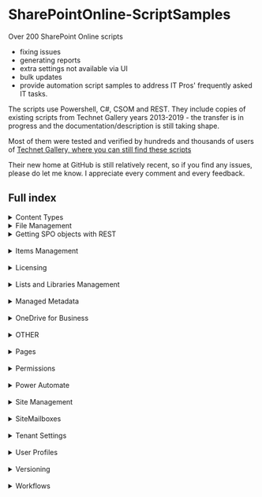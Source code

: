 # SharePointOnline-ScriptSamples

Over 200 SharePoint Online scripts 
* fixing issues
* generating reports 
* extra settings not available via UI
* bulk updates
* provide automation script samples to address IT Pros' frequently asked IT tasks.

The scripts use Powershell, C#, CSOM and REST. They include copies of existing scripts from Technet Gallery years 2013-2019 - the transfer is in progress and the documentation/description is still taking shape.

Most of them were tested and verified by hundreds and thousands of users of [Technet Gallery, where you can still find these scripts](https://gallery.technet.microsoft.com/office/site/search?f%5B0%5D.Type=User&f%5B0%5D.Value=Arleta%20Wanat) 

Their new home at GitHub is still relatively recent, so if you find any issues, please do let me know. I appreciate every comment and every feedback.
 

## Full index

<details>
<summary>Content Types </summary>
 
 <br/>
 

  * Create
    * Add Content Type to Lists with Workflows
    * Add Content Type to Task Lists
    * Add existing content type directly to SPO list
    * Create a content type
    * Create and add content type to a content type hub
    * Create content type and add directly to SPO list
    * Create content type and add it to all lists in one site
  * Get
    * All Content Types from a Content Type Hub and their DisplayFormTemplate
    * Compare Web.AvailableContentTypes vs Web.ContentTypes
    * Find content types added to your lists (recursive)
    * Find content types added to your lists
    * Get All Detailed Properties of All Content Types
    * Get All Hidden Content Types added to the site
    * Get All Properties of All Content Types in All Lists (Detailed) across one site
    * Get Content Types Derived From One Parent 2
    * Get Content Types Derived From One Parent
    *
  * Set
    * Add column (fieldlink) to a content type
    * Assign your Content Types back to their default Groups
    * Modify the description of a list content type
    * Modify the description of a site content type
    * Reset default content types
    * Unseal sealed content types in site
 
 <br/>
 
 </details>
 
 
 <details>
<summary>File Management </summary>
 
 <br/>

  * Add thousands of documents to your SPO library
  * Audit folder structure
    * Audit folder structure to XML
    * Audit Sharepoint folder structure to XML
    * Audit SharePoint Online folder structure to XML
    * Get the structure of your SharePoint library (folders and files) to XML
  * Create sample folder and file structure for testing
  * Get SPO Files from a folder
  * Get SPO Folder and File
  * Module for checking in and checking out the files
  * Module for easy file management
  * Powershell cmdlet for getting the number of files in a folder
  * Records Management
    * Declare files as records
    * Undeclare files as records
  * Restore previous versions in selected files the entire library
  
 
 </details>
 
  
  
 <details>
<summary>Getting SPO objects with REST </summary>
 
 <br/>
 
 
  * Module for getting SharePoint objects with Powershell (limited)
  * Module for getting SharePoint Online objects with Powershell
  * Script to get SharePoint objects with REST
  * Unrestricted Module
  
  <br/>
 
 </details>
 
 <br/>   
 
 
 <details>
<summary>Items Management</summary>
 
 <br/> 
 
  * Attachments
    * Add size of SharePoint item attachments to list view
    * Copy all SharePoint Online list item attachments
    * Copy list attachments to a separate library
    * Delete all your list attachments (data loss involved)
    * Disable or enable attachments to list items
    * Enable or disable attachments to items of a chosen list
    * Get size of attachments per SharePoint Online list item
    * Get the size of all attachments in a list
    * List all attachments from SharePoint Online list to CSV file
    * List all SharePoint Online list items with attachments
  * Bulk update all items in a list
  * Create new list item using Powershell
  * Get
    * Get the number of items in a list
    * GetSpoListItems and GetSPOListFields
    * List 10 latest items a user has modified
    * List 10 latest items a user has modified in SharePoint Server list
    * List 5 latest items a user has created in list
  * Module for item management
  * Remove permissions from SharePoint Online items

  <br/>
 
 </details>
 
 <br/>  

 <details>
<summary>Licensing </summary>
 <br/> 
 
  * Check User Licenses using plan type
  * Check user licenses using Service Name
  * Export all assigned licenses and services provisioning statuses
  * Get user licenses and services provisioning statuses
  * Remove SharePoint Online licenses for all users

  <br/>
 </details>
 <br/> 

 <details>
<summary>Lists and Libraries Management </summary>
 
 <br/> 

  * Allow list to be deleted
  * Allow or disallow list items to appear in search
  * Allow or disallow users to create folders
  * Break inheritance for all SPO lists in a site
  * Change search setting for all lists in a site
  * Checkout
    * Powershell
      * Find all checked out files in SharePoint library and check them in
      * Find all checked out files in SharePoint Online library and check them in
      * Find all files in library checked out by a specific user and check them in
      * Force checkout on a list
      * Force document checkout on the whole tenant
      * Force your users to checkout documents using Powershell
      * Get the number of checked out files per list
      * How many checked out files per user in a library
    * SPServer
      * Find all checked out files in SharePoint library and check them in
  * Column Management
    * Add a geolocation column
    * Add a library column with file extension
    * Add a library column with file name and extension
    * Create a new choice column
    * Create a new column in list
    * Create new column with properties
    * Get all columns associated to a SINGLE content type in a list
    * Module for list column management
    * Remove list column
  * Create SPO list with a Powershell cmdlet
  * Delete unique permissions for all lists in a site collection
  * Delete unique permissions in all items in a large list (5000+ items)
  * FolderStructure
    * Copy folder structure across SharePoint Online sites
    * Copy folder structure across SharePoint Online tenants
    * Copy folder structure from one library to another
    * Copy folder structure from one library to another (SharePoint Online) 2
  * Get all event receivers on your lists in a site
  * Get all lists not used since
  * Get large SharePoint Online lists
  * Get large SharePoint Online lists v2
  * Get the number of files and folders in library
  * Get-SPOListTemplates to retrieve list templates on a SharePoint Online site
  * GetSPOList Module to view and filter SPO list properties
  * GetSPOListCount cmdlet
  * Modern or Classic
    * Set all lists to New or Classic Experience
    * Set single list to New or Classic Experience
    * Verify which lists have the new UI
    * Verify which lists have the new UI using Powershell and REST
  * MultipleListsC#
  * Powershell Module for Managing SPO Lists
  * Set the direction of the reading order
    * For a single list
    * For All Lists
  * Set the major version limit for all the lists and libraries (data loss involved)
  * Versioning
    * Create a report on all file versions in the library
    * Create a report on file versions in library or folder
    * Delete all previous file versions in a library
    * Enable minor and major versions for all lists in one site
    * Enable minor versions using Powershell and CSOM
    * Enable versioning for all lists in one site
    * Enable versioning for one list
    * Get versioning settings for all lists
  * Views
    * Get all list view properties using view GUID
    * Get all list view properties using view name
    * Get all views from a single list and their properties
    * Remove view from SharePoint Online list

  <br/>
 </details>
 <br/> 

 <details>
<summary>Managed Metadata </summary>
 <br/> 
 
  * Create a new SharePoint Online taxonomy term
  * Pull all groups, termsets, terms from your default SharePoint Online termstore
  * Taxonomy cmdlets module to manage your term store in SharePoint Online

  <br/>
 </details>
 <br/> 

 <details>
<summary>OneDrive for Business </summary>
 <br/> 

  * Add BCC to all sharing invitations in OneDrive for Business
  * Create a report on all file versions in OneDrive for Business
  * Create OneDrive for Business usage report for all users
  * Enable versioning for all lists in OneDrive sites
  * Enable versioning for all lists in selected OneDrive sites
  * Globally set OneDrive for Business Access Requests and Members Can Share
  * Hide OneDrive for Business Sync button using PS and CSOM
  * Notify OneDrive for Business owner if anonymous link to their content is created
  * Notify OneDrive for Business owner if their content is reshared
  * Set the version limit for OneDrive for Business lists (data loss involved)
  * Set the version limit for OneDrive for Business lists (data loss involved) for all users
  * Update locale id for all personal sites

  <br/>
 </details>
 <br/>

 <details>
<summary>OTHER </summary>
 <br/> 

  * C# Create a contact list with internal user data
  * Change the default language for all the SharePoint Online users
  * CreativeDestruction
  * Get all event receivers on your lists in a site
  * Remove a single event receiver
  * Unified Groups Storage Report
  * Uninstall unwanted app from your site using Powershell

  <br/>
 </details>
 <br/>
 
 
  <details>
<summary>Pages </summary>
 <br/> 
 
  * ClassicWebparts
    * Delete all web parts from a single page
    * Delete single web part
    * Get all web parts and their details from a single page
    * Report on all web parts in all site pages
  * Remove comments on modern pages in entire SharePoint site
  
  <br/>
 </details>
 <br/>
 
 
  <details>
<summary>Permissions </summary>
 <br/>  
  
  * C#
    * Break Inheritance for all items in site
    * Delete all unique permissions in site
    * Get Items with Unique Permissions in site collection
    * Get Lists with Unique Permissions
  * Powershell
    * Break role inheritance for a single list
    * Delete unique permissions in all items in a large list (5000+ items)
    * Get items with unique permissions SharePoint Server
    * Get items, folders, lists with unique permissions (SharePoint Server 2013-2016)
    * Remove permission groups from personal files
    * Report on what permission group the user belongs to
  
  <br/>
 </details>
 <br/>  
  
  
  <details>
<summary>Power Automate </summary>
 <br/>   
  
* Disable Flows in all lists on SharePoint site
* Enable Microsoft Flow in all lists on SharePoint modern site
* Get FlowsPolicy using REST API

  <br/>
 </details>
 <br/>  


  <details>
<summary>Site Management </summary>
 <br/> 

  * Access Requests
    * Get SharePoint Online Access Requests Settings with REST API
    * Get SharePoint Online Access Requests with REST API
    * Get SharePoint Server 2013-2016 Access Requests with REST API
    * Set RequestAccessEmail for all subsites in one site collection
  * Add Supported Language for multiple site collections
  * Add-SPOWeb & Remove-SPOWeb
  * ChangeLog
    * Create a report on all changes for all your site collections
    * Create a report on all changes for one site collection
  * Enable page editing when master page editing has been disabled for this site
  * Export site collection properties using Powershell and CSOM
  * Features
    * Activate or deactivate a feature for a site and its subsites
    * Activate or deactivate a site collection feature
    * Activate or deactivate a SPO feature for a single site
    * Activate or deactivate a SPO feature for direct subsites in site collection
    * Add or Remove Site Features from all Personal Sites
    * Get all features from a site
    * Get all features from a site collection
  * Get all quick launch nodes
  * Get all site collections and their subsites
  * Get all time zones from a site
  * Get SharePoint Online Site Properties
  * Get site groups from root and subsites
  * Get unused SharePoint Online webs
  * Get-SPOWeb to retrieve subsites and their properties
  * Modify Web Inherited Permissions
  * Powershell cmdlet Set-SpoWeb to manage site properties
  * Recycle Bin
    * Detailed report on all recycle bin items across all site collections
    * Move items from first to second stage recycle bin
    * Remove all items from second stage recycle bin (involves data loss)
    * Remove permanently all items from recycle bins (data loss involved)
    * Report on all deleted items across all site collections
    * Report on deleted files within one site
    * Restore All Files from a Given Site
    * Restore all files, items, lists deleted by a single employee
    * Restore all reycle bin items across all site collections
    * Restore deleted items from a single subsite
    * Restore one file from a Given Site
    * Retrieve all reycle bin items across all site collections
    * Retrieve all reycle bin items across all sites incl group sites
  * SPServer
  * Restore all files items lists deleted by a single employee
  * Remove SPO subsite
  * Set theme of your SharePoint Online site
  * Site designs
  * Verify where a site design is applied
  * Update locale id for all personal sites
  * Update the time zones in all personal sites
  
   <br/>
 </details>
 <br/>   
  
  
  <details>
<summary>SiteMailboxes </summary>
 <br/>   
   <br/>
 </details>
 <br/>  
 
 
  <details>
<summary>Tenant Settings </summary>
 <br/>  
 
 
  * Add BCC to all sharing invitations in OneDrive for Business
  * Allow external sharing only with specific domains
  * Block download of all files for guests in SharePoint with Powershell and CSOM
  * Force external users to accept sharing invitations with the same account
  * Get SharePoint Online tenant properties using Powershell and CSOM
  * Globally set OneDrive for Business Access Requests and Members Can Share
  * Hide OneDrive for Business Sync button using PS and CSOM
  * Modify external sharing setting
  * Notify OneDrive for Business owner if anonymous link to their content is created
  * Notify OneDrive for Business owner if their content is reshared
  * Prevent external users from resharing
  * Report on SharePoint Online tenant properties
  * Set Anonymous access for SPO tenant using PS and CSOM
  * Set anonymous link access level for SPO tenant
  * Set default link type for SharePoint Online tenant sharing settings
  * Set expiration for anonymous links in SPO

   <br/>
 </details>
 <br/>  

  <details>
<summary>User Profiles </summary>
 <br/>  
 
  * Export all user profiles using Powershell
  * Get all user profile properties using Powershell and REST
  * Get MUI Languages for multiple users using REST
  * Get user work email using Powershell and REST
  * Retrieve all user profiles and their properties using C# and CSOM
  
   <br/>
 </details>
 <br/>  


<details>
<summary>Versioning </summary>
 <br/>
 
* Create a report on all file versions in OneDrive for Business
* Enable minor versions for all lists
* Enable versioning for all lists in OneDrive sites
* Enable versioning for all SharePoint Online lists
* Get versioning settings for all lists
* Restore previous versions in selected files the entire library
* Restore previous versions in the entire library
* Set the major version limit for all the lists and libraries (data loss involved)
   <br/>
 </details>
 <br/> 


<details>
<summary>Workflows </summary>
 <br/>
 
* Get workflow report for a site collection
* Get workflow report for all site collections
* Get workflow report for one site

   <br/>
 </details>
 <br/> 
